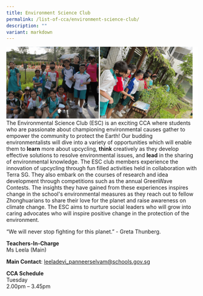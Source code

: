 ```yaml
---
title: Environment Science Club
permalink: /list-of-cca/environment-science-club/
description: ""
variant: markdown
---
```

![](/images/CCAs/2023%20ee%20cca.gif)
The Environmental Science Club (ESC) is an exciting CCA where students who are passionate about championing environmental causes gather to empower the community to protect the Earth! Our budding environmentalists will dive into a variety of opportunities which will enable them to **learn** more about upcycling, **think** creatively as they develop effective solutions to resolve environmental issues, and **lead** in the sharing of environmental knowledge. The ESC club members experience the innovation of upcycling through fun filled activities held in collaboration with Terra SG. They also embark on the courses of research and idea development through competitions such as the annual GreenWave Contests. The insights they have gained from these experiences inspires change in the school's environmental measures as they reach out to fellow Zhonghuarians to share their love for the planet and raise awareness on climate change. The ESC aims to nurture social leaders who will grow into caring advocates who will inspire positive change in the protection of the environment.

“We will never stop fighting for this planet.” - Greta Thunberg.

**Teachers-In-Charge**
<br>Ms Leela (Main)

**Main Contact**: [leeladevi_panneerselvam@schools.gov.sg](leeladevi_panneerselvam@schools.gov.sg)

**CCA Schedule**
<br>Tuesday
<br>2.00pm – 3.45pm